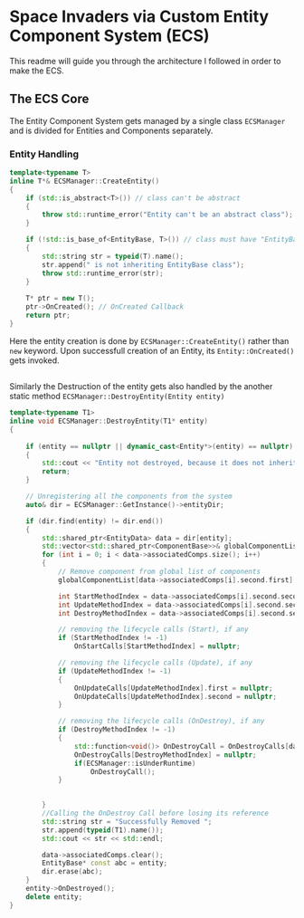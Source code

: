 # Space Invaders via Custom Entity Component System (ECS)
This readme will guide you through the architecture I followed in order to make the ECS.


## The ECS Core
The Entity Component System gets managed by a single class ```ECSManager``` and is divided for Entities and Components separately.

### Entity Handling

```cpp
template<typename T>
inline T*& ECSManager::CreateEntity()
{	
	if (std::is_abstract<T>()) // class can't be abstract
	{
		throw std::runtime_error("Entity can't be an abstract class"); 
	}

	if (!std::is_base_of<EntityBase, T>()) // class must have "EntityBase" as its Parent class
	{
		std::string str = typeid(T).name();
		str.append(" is not inheriting EntityBase class");
		throw std::runtime_error(str);
	}
	
	T* ptr = new T(); 
	ptr->OnCreated(); // OnCreated Callback
	return ptr;
}
```
Here the entity creation is done by ```ECSManager::CreateEntity()``` rather than ```new``` keyword.
Upon successfull creation of an Entity, its ```Entity::OnCreated()``` gets invoked.

##


Similarly the Destruction of the entity gets also handled by the another static method ```ECSManager::DestroyEntity(Entity entity)```
```cpp
template<typename T1>
inline void ECSManager::DestroyEntity(T1* entity)
{
	
	if (entity == nullptr || dynamic_cast<Entity*>(entity) == nullptr)
	{	
		std::cout << "Entity not destroyed, because it does not inherit from class 'Entity' or 'EntityBase'" << std::endl;
		return;
	}

	// Unregistering all the components from the system
	auto& dir = ECSManager::GetInstance()->entityDir;

	if (dir.find(entity) != dir.end())
	{
		std::shared_ptr<EntityData> data = dir[entity];
		std::vector<std::shared_ptr<ComponentBase>>& globalComponentList = ECSManager::GetInstance()->globalComponentList; 
		for (int i = 0; i < data->associatedComps.size(); i++)
		{
			// Remove component from global list of components
			globalComponentList[data->associatedComps[i].second.first] = nullptr;

			int StartMethodIndex = data->associatedComps[i].second.second.StartMethodIndex;
			int UpdateMethodIndex = data->associatedComps[i].second.second.UpdateMethodIndex;
			int DestroyMethodIndex = data->associatedComps[i].second.second.DestroyMethodIndex;

			// removing the lifecycle calls (Start), if any
			if (StartMethodIndex != -1)
				OnStartCalls[StartMethodIndex] = nullptr;

			// removing the lifecycle calls (Update), if any
			if (UpdateMethodIndex != -1)
			{
				OnUpdateCalls[UpdateMethodIndex].first = nullptr;
				OnUpdateCalls[UpdateMethodIndex].second = nullptr;
			}

			// removing the lifecycle calls (OnDestroy), if any
			if (DestroyMethodIndex != -1)
			{
				std::function<void()> OnDestroyCall = OnDestroyCalls[data->associatedComps[i].second.second.DestroyMethodIndex];
				OnDestroyCalls[DestroyMethodIndex] = nullptr;
				if(ECSManager::isUnderRuntime)
					OnDestroyCall();
			}

		
		}
		//Calling the OnDestroy Call before losing its reference
		std::string str = "Successfully Removed ";
		str.append(typeid(T1).name());
		std::cout << str << std::endl;

		data->associatedComps.clear();
		EntityBase* const abc = entity;
		dir.erase(abc);
	}
	entity->OnDestroyed();
	delete entity;
}
```


